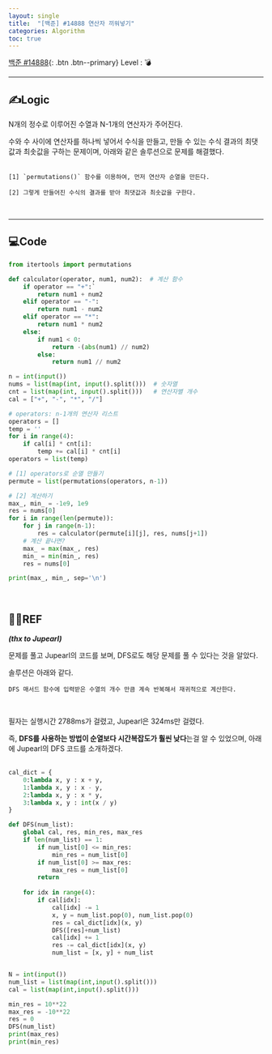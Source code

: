 ```yaml
---
layout: single
title:  "[백준] #14888 연산자 끼워넣기"
categories: Algorithm
toc: true
---
```


[백준 #14888](https://www.acmicpc.net/problem/14888){: .btn .btn--primary}
Level : 💣

---

## ✍Logic
N개의 정수로 이루어진 수열과 N-1개의 연산자가 주어진다.  

수와 수 사이에 연산자를 하나씩 넣어서 수식을 만들고, 만들 수 있는 수식 결과의 최댓값과 최솟값을 구하는 문제이며, 아래와 같은 솔루션으로 문제를 해결했다.  
<br>

    [1] `permutations()` 함수를 이용하여, 먼저 연산자 순열을 만든다.  

    [2] 그렇게 만들어진 수식의 결과를 받아 최댓값과 최솟값을 구한다.  
<br>

---

## 💻Code

```python
from itertools import permutations

def calculator(operator, num1, num2):  # 계산 함수
    if operator == "+":`
        return num1 + num2
    elif operator == "-":
        return num1 - num2
    elif operator == "*":
        return num1 * num2
    else:
        if num1 < 0:
            return -(abs(num1) // num2)
        else:
            return num1 // num2

n = int(input())
nums = list(map(int, input().split()))  # 숫자열
cnt = list(map(int, input().split()))   # 연산자별 개수
cal = ["+", "-", "*", "/"]

# operators: n-1개의 연산자 리스트
operators = []
temp = ''
for i in range(4):
    if cal[i] * cnt[i]:
        temp += cal[i] * cnt[i]
operators = list(temp)

# [1] operators로 순열 만들기
permute = list(permutations(operators, n-1))

# [2] 계산하기
max_, min_ = -1e9, 1e9
res = nums[0]
for i in range(len(permute)):
    for j in range(n-1):
        res = calculator(permute[i][j], res, nums[j+1])
    # 계산 끝나면?
    max_ = max(max_, res)
    min_ = min(min_, res)
    res = nums[0]

print(max_, min_, sep='\n')
```
<br>

## 🙋‍♀️REF
_**(thx to Jupearl)**_

문제를 풀고 Jupearl의 코드를 보며, DFS로도 해당 문제를 풀 수 있다는 것을 알았다.  

솔루션은 아래와 같다.

    DFS 매서드 함수에 입력받은 수열의 개수 만큼 계속 반복해서 재귀적으로 계산한다.  
<br>

필자는 실행시간 2788ms가 걸렸고, Jupearl은 324ms만 걸렸다.  

즉, **DFS를 사용하는 방법이 순열보다 시간복잡도가 훨씬 낮다**는걸 알 수 있었으며, 아래에 Jupearl의 DFS 코드를 소개하겠다.  
<br>

```python
cal_dict = {
    0:lambda x, y : x + y,
    1:lambda x, y : x - y,
    2:lambda x, y : x * y,
    3:lambda x, y : int(x / y)
}

def DFS(num_list):
    global cal, res, min_res, max_res
    if len(num_list) == 1:
        if num_list[0] <= min_res:
            min_res = num_list[0]
        if num_list[0] >= max_res:
            max_res = num_list[0]
        return
    
    for idx in range(4):
        if cal[idx]:
            cal[idx] -= 1
            x, y = num_list.pop(0), num_list.pop(0)
            res = cal_dict[idx](x, y)
            DFS([res]+num_list)
            cal[idx] += 1
            res -= cal_dict[idx](x, y)
            num_list = [x, y] + num_list


N = int(input())
num_list = list(map(int,input().split()))
cal = list(map(int,input().split()))

min_res = 10**22
max_res = -10**22
res = 0
DFS(num_list)
print(max_res)
print(min_res)
```